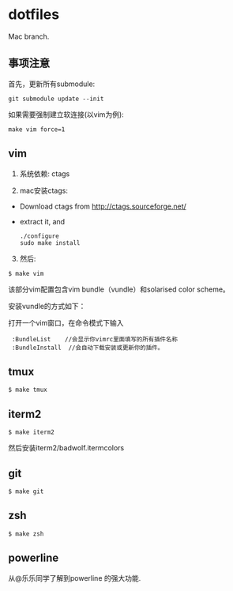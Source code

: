 dotfiles
========

Mac branch.

事项注意
--------

首先，更新所有submodule:

    git submodule update --init

如果需要强制建立软连接(以vim为例):

    make vim force=1

vim
---

1. 系统依赖: ctags

2. mac安装ctags:

  - Download ctags from http://ctags.sourceforge.net/
  - extract it, and 

    ```
    ./configure
    sudo make install
    ```

3. 然后:

  ```
  $ make vim
  ```
  该部分vim配置包含vim bundle（vundle）和solarised color scheme。
  
  安装vundle的方式如下：
  
  打开一个vim窗口，在命令模式下输入
  
     :BundleList    //会显示你vimrc里面填写的所有插件名称
     :BundleInstall  //会自动下载安装或更新你的插件。

tmux
----

    $ make tmux


iterm2
------

    $ make iterm2

然后安装iterm2/badwolf.itermcolors

git
---

    $ make git

zsh
---

    $ make zsh
    
powerline
---
从@乐乐同学了解到powerline 的强大功能.
